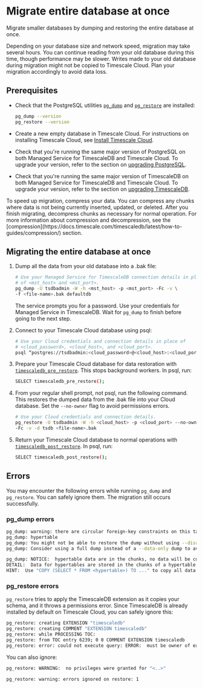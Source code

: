 # Migrate entire database at once

Migrate smaller databases by dumping and restoring the entire database at once.

<highlight type="warning"> 
Depending on your database size and  network speed,
migration may take several hours. You can continue reading from your old
database during this time, though performance may be slower. Writes made to your
old database during migration might not be copied to Timescale Cloud. Plan your migration accordingly to avoid data loss. 
</highlight>

## Prerequisites

- Check that the PostgreSQL utilities [`pg_dump`][pg_dump] and
  [`pg_restore`][pg_restore] are installed:

  ```bash
  pg_dump --version
  pg_restore --version
  ```

- Create a new empty database in Timescale Cloud. For instructions on installing
  Timescale Cloud, see [Install Timescale Cloud][install-timescale-cloud].

- Check that you're running the same major version of PostgreSQL on both Managed
  Service for TimescaleDB and Timescale Cloud. To upgrade your version, refer to
  the section on [upgrading PostgreSQL][upgrading-postgresql].

- Check that you're running the same major version of TimescaleDB on both
  Managed Service for TimescaleDB and Timescale Cloud. To upgrade your version,
  refer to the section on [upgrading TimescaleDB][upgrading-timescaledb].

<highlight type="note">
To speed up migration, compress your data. You can
compress any chunks where data is not being currently inserted, updated, or
deleted. After you finish migrating, decompress chunks as necessary for
normal operation. For more information about compression and decompression, see
the
[compression](https://docs.timescale.com/timescaledb/latest/how-to-guides/compression/)
section. 
</highlight>

## Migrating the entire database at once

<procedure>

1. Dump all the data from your old database into a .bak file:

   ```bash
   # Use your Managed Service for TimescaleDB connection details in place 
   # of <mst_host> and <mst_port>.
   pg_dump -U tsdbadmin -W -h <mst_host> -p <mst_port> -Fc -v \
   -f <file-name>.bak defaultdb
   ```

   The service prompts you for a password. Use your credentials for Managed
   Service in TimescaleDB. Wait for `pg_dump` to finish before going to the next
   step.

1. Connect to your Timescale Cloud database using psql:

   ```bash
   # Use your Cloud credentials and connection details in place of 
   # <cloud_password>, <cloud_host>, and <cloud_port>.
   psql “postgres://tsdbadmin:<cloud_password>@<cloud_host>:<cloud_port>/tsdb?sslmode=require”
   ```

1. Prepare your Timescale Cloud database for data restoration with
   [`timescaledb_pre_restore`][timescaledb_pre_restore]. This stops background
   workers. In psql, run:

   ```bash
   SELECT timescaledb_pre_restore();
   ```

1. From your regular shell prompt, not psql, run the following command. This
   restores the dumped data from the .bak file into your Cloud database. Set the
   `--no-owner` flag to avoid permissions errors.

    ```bash
    # Use your Cloud credentials and connection details.
   pg_restore -U tsdbadmin -W -h <cloud_host> -p <cloud_port> --no-owner \
   -Fc -v -d tsdb <file-name>.bak
    ```

1. Return your Timescale Cloud database to normal operations with
   [`timescaledb_post_restore`][timescaledb_post_restore]. In psql, run:

    ```bash
    SELECT timescaledb_post_restore();
    ```

</procedure>

## Errors

You may encounter the following errors while running `pg_dump` and `pg_restore`.
You can safely ignore them. The migration still occurs successfully.

### pg_dump errors

```bash
pg_dump: warning: there are circular foreign-key constraints on this table:
pg_dump: hypertable
pg_dump: You might not be able to restore the dump without using --disable-triggers or temporarily dropping the constraints.
pg_dump: Consider using a full dump instead of a --data-only dump to avoid this problem.
```

```bash
pg_dump: NOTICE:  hypertable data are in the chunks, no data will be copied
DETAIL:  Data for hypertables are stored in the chunks of a hypertable so COPY TO of a hypertable will not copy any data.
HINT:  Use "COPY (SELECT * FROM <hypertable>) TO ..." to copy all data in hypertable, or copy each chunk individually.
```

### pg_restore errors

`pg_restore` tries to apply the TimescaleDB extension as it copies your schema,
and it throws a permissions error. Since TimescaleDB is already installed by
default on Timescale Cloud, you can safely ignore this:

```bash
pg_restore: creating EXTENSION "timescaledb"
pg_restore: creating COMMENT "EXTENSION timescaledb"
pg_restore: while PROCESSING TOC:
pg_restore: from TOC entry 6239; 0 0 COMMENT EXTENSION timescaledb 
pg_restore: error: could not execute query: ERROR:  must be owner of extension timescaledb
```

You can also ignore:

```bash
​​pg_restore: WARNING:  no privileges were granted for "<..>"
```

```bash
pg_restore: warning: errors ignored on restore: 1
```

[compression]: /timescaledb/:currentVersion:/how-to-guides/compression/
[install-timescale-cloud]: /install/:currentVersion:/installation-cloud/
[pg_dump]: https://www.postgresql.org/docs/current/app-pgdump.html
[pg_restore]: https://www.postgresql.org/docs/9.2/app-pgrestore.html 
[timescaledb_pre_restore]: /api/:currentVersion:/administration/timescaledb_pre_restore/
[timescaledb_post_restore]:/api/:currentVersion:/administration/timescaledb_post_restore/
[upgrading-postgresql]: /timescaledb/:currentVersion:/how-to-guides/update-timescaledb/upgrade-postgresql/
[upgrading-timescaledb]: /timescaledb/:currentVersion:/how-to-guides/update-timescaledb/update-timescaledb-2/

